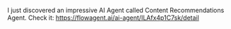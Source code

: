 I just discovered an impressive AI Agent called Content Recommendations Agent. Check it: https://flowagent.ai/ai-agent/ILAfx4p1C7sk/detail
